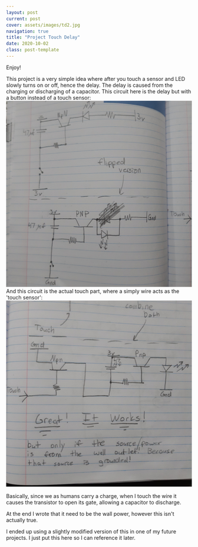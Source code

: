 ```yaml
---
layout: post
current: post
cover: assets/images/td2.jpg
navigation: true
title: "Project Touch Delay"
date: 2020-10-02
class: post-template
---
```


<!-- *I posted this 2 years after the actual date, so I kind of forgot exactly when! -->
Enjoy!

This project is a very simple idea where after you touch a sensor and LED slowly turns on or off, hence the delay. The delay is caused from the 
charging or discharging of a capacitor. 
This circuit here is the delay but with a button instead of a touch sensor: ![](assets/images/td1.jpg)
And this circuit is the actual touch part, where a simply wire acts as the 'touch sensor': ![](assets/images/td2.jpg)

Basically, since we as humans carry a charge, when I touch the wire it causes the transistor to open its gate, allowing a capacitor to discharge. 

At the end I wrote that it need to be the wall power, however this isn't actually true. 

I ended up using a slightly modified version of this in one of my future projects. I just put this here so I can reference it later. 
